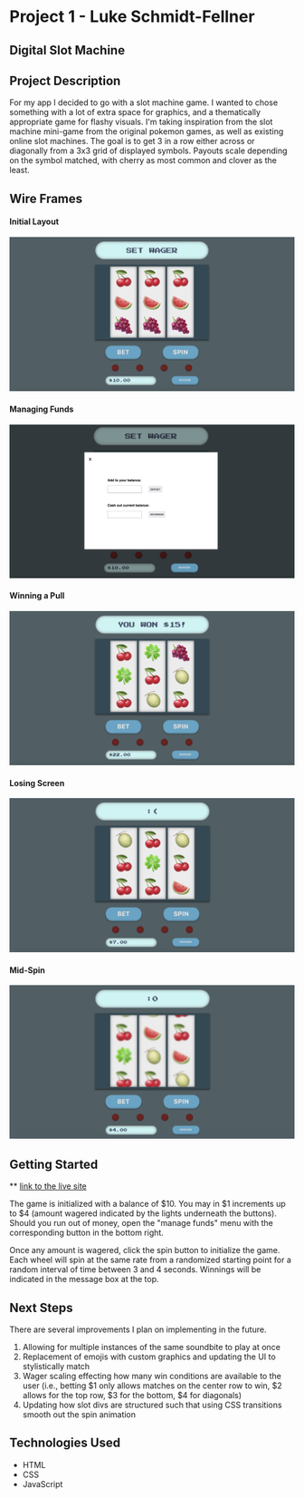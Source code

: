 # Project 1 - Luke Schmidt-Fellner

## Digital Slot Machine

## Project Description

For my app I decided to go with a slot machine game. I wanted to chose something with a lot of extra space for graphics, and a thematically appropriate game for flashy visuals. I'm taking inspiration from the slot machine mini-game from the original pokemon games, as well as existing online slot machines. The goal is to get 3 in a row either across or diagonally from a 3x3 grid of displayed symbols. Payouts scale depending on the symbol matched, with cherry as most common and clover as the least.

## Wire Frames

#### Initial Layout
![screenshot-1](/assets/screenshots/screen1.png)

#### Managing Funds
![screenshot-3](/assets/screenshots/screen3.png)

#### Winning a Pull
![screenshot-2](/assets/screenshots/screen2.png)

#### Losing Screen
![screenshot-4](/assets/screenshots/screen4.png)

#### Mid-Spin
![screenshot-5](/assets/screenshots/screen5.png)

## Getting Started
** [link to the live site](https://legendary-sopapillas-210b1f.netlify.app/)

The game is initialized with a balance of $10. You may in $1 increments up to $4 (amount wagered indicated by the lights underneath the buttons). Should you run out of money, open the "manage funds" menu with the corresponding button in the bottom right. 

Once any amount is wagered, click the spin button to initialize the game. Each wheel will spin at the same rate from a randomized starting point for a random interval of time between 3 and 4 seconds. Winnings will be indicated in the message box at the top.

## Next Steps

There are several improvements I plan on implementing in the future.
1. Allowing for multiple instances of the same soundbite to play at once
1. Replacement of emojis with custom graphics and updating the UI to stylistically match
1. Wager scaling effecting how many win conditions are available to the user (i.e., betting $1 only allows matches on  the center row to win, $2 allows for the top row, $3 for the bottom, $4 for diagonals)
1. Updating how slot divs are structured such that using CSS transitions smooth out the spin animation

## Technologies Used

- HTML
- CSS
- JavaScript
